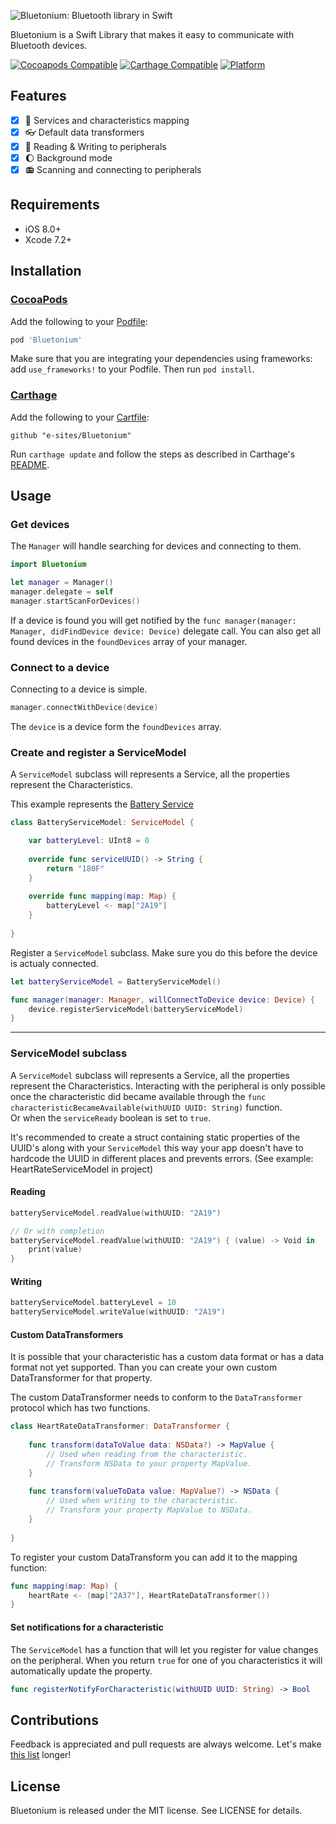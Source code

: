 ![Bluetonium: Bluetooth library in Swift](https://raw.githubusercontent.com/e-sites/Bluetonium/assets/Bluetonium.png)

Bluetonium is a Swift Library that makes it easy to communicate with Bluetooth devices.

[![Cocoapods Compatible](https://img.shields.io/cocoapods/v/Bluetonium.svg)](https://img.shields.io/cocoapods/v/Bluetonium.svg)
[![Carthage Compatible](https://img.shields.io/badge/Carthage-compatible-4BC51D.svg?style=flat)](https://github.com/Carthage/Carthage)
[![Platform](https://img.shields.io/cocoapods/p/Bluetonium.svg?style=flat)](http://cocoadocs.org/docsets/Alamofire)

## Features

- [x] 🎲 Services and characteristics mapping
- [x] 👓 Default data transformers
- [x] 🔧 Reading & Writing to peripherals
- [x] 🌔 Background mode
- [x] 📻 Scanning and connecting to peripherals

## Requirements

- iOS 8.0+
- Xcode 7.2+

## Installation
### [CocoaPods](http://cocoapods.org/)
Add the following to your [Podfile](http://guides.cocoapods.org/using/the-podfile.html):

```rb
pod 'Bluetonium'
```

Make sure that you are integrating your dependencies using frameworks: add `use_frameworks!` to your Podfile. Then run `pod install`.

### [Carthage](https://github.com/Carthage/Carthage)
Add the following to your [Cartfile](https://github.com/Carthage/Carthage/blob/master/Documentation/Artifacts.md#cartfile):

```
github "e-sites/Bluetonium"
```

Run `carthage update` and follow the steps as described in Carthage's [README](https://github.com/Carthage/Carthage#adding-frameworks-to-an-application).


## Usage

### Get devices

The `Manager` will handle searching for devices and connecting to them.
```swift
import Bluetonium

let manager = Manager()
manager.delegate = self
manager.startScanForDevices()
```

If a device is found you will get notified by the `func manager(manager: Manager, didFindDevice device: Device)` delegate call. You can also get all found devices in the `foundDevices` array of your manager.

### Connect to a device

Connecting to a device is simple.

```swift
manager.connectWithDevice(device)
```

The `device` is a device form the `foundDevices` array.

### Create and register a ServiceModel

A `ServiceModel` subclass will represents a Service, all the properties represent the Characteristics.

This example represents the [Battery Service](https://developer.bluetooth.org/gatt/services/Pages/ServiceViewer.aspx?u=org.bluetooth.service.battery_service.xml)

```swift
class BatteryServiceModel: ServiceModel {

	var batteryLevel: UInt8 = 0
	
	override func serviceUUID() -> String {
		return "180F"
	}
	
	override func mapping(map: Map) {
		batteryLevel <- map["2A19"]
	}
	
}
```

Register a `ServiceModel` subclass. Make sure you do this before the device is actualy connected.

```swift
let batteryServiceModel = BatteryServiceModel()

func manager(manager: Manager, willConnectToDevice device: Device) {
	device.registerServiceModel(batteryServiceModel)
}
```

---

### ServiceModel subclass

A `ServiceModel` subclass will represents a Service, all the properties represent the Characteristics.
Interacting with the peripheral is only possible once the characteristic did became available through the `func characteristicBecameAvailable(withUUID UUID: String)` function.  
Or when the `serviceReady` boolean is set to `true`.

It's recommended to create a struct containing static properties of the UUID's along with your `ServiceModel` this way your app doesn't have to hardcode the UUID in different places and prevents errors. (See example: HeartRateServiceModel in project)

#### Reading
```swift
batteryServiceModel.readValue(withUUID: "2A19")

// Or with completion
batteryServiceModel.readValue(withUUID: "2A19") { (value) -> Void in
	print(value)
}
```

#### Writing
```swift
batteryServiceModel.batteryLevel = 10
batteryServiceModel.writeValue(withUUID: "2A19")
```

#### Custom DataTransformers

It is possible that your characteristic has a custom data format or has a data format not yet supported. Than you can create your own custom DataTransformer for that property.

The custom DataTransformer needs to conform to the `DataTransformer` protocol which has two functions.

```swift
class HeartRateDataTransformer: DataTransformer {
    
    func transform(dataToValue data: NSData?) -> MapValue {
    	// Used when reading from the characteristic.
    	// Transform NSData to your property MapValue.
    }
    
    func transform(valueToData value: MapValue?) -> NSData {
    	// Used when writing to the characteristic.
    	// Transform your property MapValue to NSData.
    }
    
}
```

To register your custom DataTransform you can add it to the mapping function:

```swift
func mapping(map: Map) {
	heartRate <- (map["2A37"], HeartRateDataTransformer())
}
```

#### Set notifications for a characteristic

The `ServiceModel` has a function that will let you register for value changes on the peripheral. When you return `true` for one of you characteristics it will automatically update the property.

```swift
func registerNotifyForCharacteristic(withUUID UUID: String) -> Bool
```

## Contributions

Feedback is appreciated and pull requests are always welcome. Let's make [this list](https://github.com/e-sites/Bluetonium/graphs/contributors) longer!

## License

Bluetonium is released under the MIT license. See LICENSE for details.